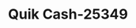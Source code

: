 ---
f_zip-code: 85607
f_state-code: AZ
title: Quik Cash-25349
f_phone: 520-364-4201
f_city-only: Douglas
f_address: 717 N Pan American Ave Douglas
f_location-unique-id: '25349'
slug: quik-cash-25349
updated-on: '2024-05-30T13:46:58.046Z'
created-on: '2024-05-30T13:36:59.803Z'
published-on: '2024-05-30T13:54:32.469Z'
f_city-state: cms/city/douglas-az.md
f_company: cms/company/quik-cash.md
f_state: cms/state/arizona.md
layout: '[payday-loan].html'
tags: payday-loan
---